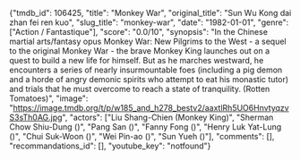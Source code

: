 {"tmdb_id": 106425, "title": "Monkey War", "original_title": "Sun Wu Kong dai zhan fei ren kuo", "slug_title": "monkey-war", "date": "1982-01-01", "genre": ["Action / Fantastique"], "score": "0.0/10", "synopsis": "In the Chinese martial arts/fantasy opus Monkey War: New Pilgrims to the West - a sequel to the original Monkey War - the brave Monkey King launches out on a quest to build a new life for himself. But as he marches westward, he encounters a series of nearly insurmountable foes (including a pig demon and a horde of angry demonic spirits who attempt to eat his monastic tutor) and trials that he must overcome to reach a state of tranquility. (Rotten Tomatoes)", "image": "https://image.tmdb.org/t/p/w185_and_h278_bestv2/aaxtlRh5UO6HnvtyqzvS3sTh0AG.jpg", "actors": ["Liu Shang-Chien (Monkey King)", "Sherman Chow Shiu-Dung ()", "Pang San ()", "Fanny Fong ()", "Henry Luk Yat-Lung ()", "Chui Suk-Woon ()", "Wei Pin-ao ()", "Sun Yueh ()"], "comments": [], "recommandations_id": [], "youtube_key": "notfound"}